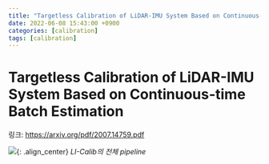 ```yaml
---
title: "Targetless Calibration of LiDAR-IMU System Based on Continuous-time Batch Estimation"
date: 2022-06-08 15:43:00 +0900
categories: [calibration]
tags: [calibration]
---
```


# Targetless Calibration of LiDAR-IMU System Based on Continuous-time Batch Estimation

링크: https://arxiv.org/pdf/2007.14759.pdf

![](../assets/img/LICALIBPIPELINE.png){: .align_center}
_LI-Calib의 전체 pipeline_
